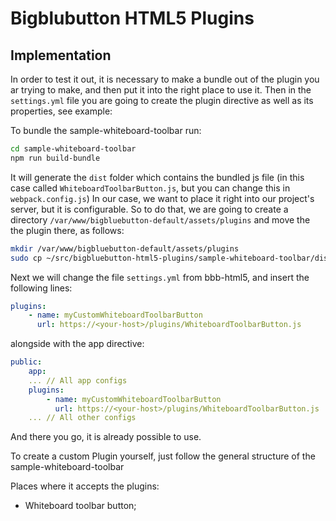 # Bigblubutton HTML5 Plugins

## Implementation

In order to test it out, it is necessary to make a bundle out of the plugin you ar trying to make, and then put it into the right place to use it. Then in the `settings.yml` file you are going to create the plugin directive as well as its properties, see example:

To bundle the sample-whiteboard-toolbar run:
```bash
cd sample-whiteboard-toolbar
npm run build-bundle
```

It will generate the `dist` folder which contains the bundled js file (in this case called `WhiteboardToolbarButton.js`, but you can change this in `webpack.config.js`)
In our case, we want to place it right into our project's server, but it is configurable. So to do that, we are going to create a directory `/var/www/bigbluebutton-default/assets/plugins` and move the the plugin there, as follows:

```bash
mkdir /var/www/bigbluebutton-default/assets/plugins
sudo cp ~/src/bigbluebutton-html5-plugins/sample-whiteboard-toolbar/dist/WhiteboardToolbarButton.js /var/www/bigbluebutton-default/assets/plugins
```

Next we will change the file `settings.yml` from bbb-html5, and insert the following lines:

```yaml
plugins:
    - name: myCustomWhiteboardToolbarButton
      url: https://<your-host>/plugins/WhiteboardToolbarButton.js
```

alongside with the app directive:

```yaml
public:
    app:
    ... // All app configs
    plugins:
        - name: myCustomWhiteboardToolbarButton
          url: https://<your-host>/plugins/WhiteboardToolbarButton.js
    ... // All other configs

```

And there you go, it is already possible to use.

To create a custom Plugin yourself, just follow the general structure of the sample-whiteboard-toolbar

Places where it accepts the plugins:
 - Whiteboard toolbar button;
